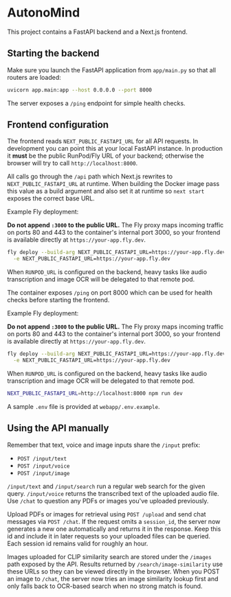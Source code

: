 # AutonoMind

This project contains a FastAPI backend and a Next.js frontend.

## Starting the backend

Make sure you launch the FastAPI application from `app/main.py` so that all routers are loaded:

```bash
uvicorn app.main:app --host 0.0.0.0 --port 8000
```
The server exposes a `/ping` endpoint for simple health checks.

## Frontend configuration

The frontend reads `NEXT_PUBLIC_FASTAPI_URL` for all API requests. In
development you can point this at your local FastAPI instance. In production it
**must** be the public RunPod/Fly URL of your backend; otherwise the browser
will try to call `http://localhost:8000`.

All calls go through the `/api` path which Next.js rewrites to
`NEXT_PUBLIC_FASTAPI_URL` at runtime. When building the Docker image pass this
value as a build argument and also set it at runtime so `next start` exposes the
correct base URL.

Example Fly deployment:

**Do not append `:3000` to the public URL.** The Fly proxy maps
incoming traffic on ports 80 and 443 to the container's internal port 3000,
so your frontend is available directly at `https://your-app.fly.dev`.

```bash
fly deploy --build-arg NEXT_PUBLIC_FASTAPI_URL=https://your-app.fly.dev \
  -e NEXT_PUBLIC_FASTAPI_URL=https://your-app.fly.dev
```

When `RUNPOD_URL` is configured on the backend, heavy tasks like audio
transcription and image OCR will be delegated to that remote pod.

The container exposes `/ping` on port 8000 which can be used for health checks
before starting the frontend.

Example Fly deployment:

**Do not append `:3000` to the public URL.** The Fly proxy maps
incoming traffic on ports 80 and 443 to the container's internal port 3000,
so your frontend is available directly at `https://your-app.fly.dev`.

```bash
fly deploy --build-arg NEXT_PUBLIC_FASTAPI_URL=https://your-app.fly.dev \
  -e NEXT_PUBLIC_FASTAPI_URL=https://your-app.fly.dev
```

When `RUNPOD_URL` is configured on the backend, heavy tasks like audio
transcription and image OCR will be delegated to that remote pod.

```bash
NEXT_PUBLIC_FASTAPI_URL=http://localhost:8000 npm run dev
```

A sample `.env` file is provided at `webapp/.env.example`.

## Using the API manually

Remember that text, voice and image inputs share the `/input` prefix:

- `POST /input/text`
- `POST /input/voice`
- `POST /input/image`

`/input/text` and `/input/search` run a regular web search for the given query.
`/input/voice` returns the transcribed text of the uploaded audio file.
Use `/chat` to question any PDFs or images you've uploaded previously.

Upload PDFs or images for retrieval using `POST /upload` and send chat messages via `POST /chat`.
If the request omits a `session_id`, the server now generates a new one automatically and
returns it in the response. Keep this id and include it in later requests so your uploaded
files can be queried. Each session id remains valid for roughly an hour.

Images uploaded for CLIP similarity search are stored under the `/images`
path exposed by the API. Results returned by `/search/image-similarity` use
these URLs so they can be viewed directly in the browser.
When you POST an image to `/chat`, the server now tries an image similarity
lookup first and only falls back to OCR-based search when no strong match is
found.
